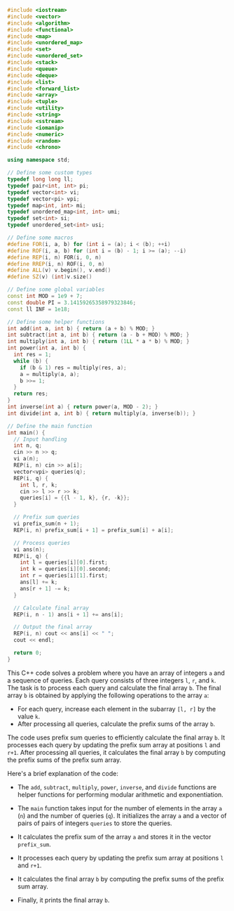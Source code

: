 ```c++
#include <iostream>
#include <vector>
#include <algorithm>
#include <functional>
#include <map>
#include <unordered_map>
#include <set>
#include <unordered_set>
#include <stack>
#include <queue>
#include <deque>
#include <list>
#include <forward_list>
#include <array>
#include <tuple>
#include <utility>
#include <string>
#include <sstream>
#include <iomanip>
#include <numeric>
#include <random>
#include <chrono>

using namespace std;

// Define some custom types
typedef long long ll;
typedef pair<int, int> pi;
typedef vector<int> vi;
typedef vector<pi> vpi;
typedef map<int, int> mi;
typedef unordered_map<int, int> umi;
typedef set<int> si;
typedef unordered_set<int> usi;

// Define some macros
#define FOR(i, a, b) for (int i = (a); i < (b); ++i)
#define ROF(i, a, b) for (int i = (b) - 1; i >= (a); --i)
#define REP(i, n) FOR(i, 0, n)
#define RREP(i, n) ROF(i, 0, n)
#define ALL(v) v.begin(), v.end()
#define SZ(v) (int)v.size()

// Define some global variables
const int MOD = 1e9 + 7;
const double PI = 3.14159265358979323846;
const ll INF = 1e18;

// Define some helper functions
int add(int a, int b) { return (a + b) % MOD; }
int subtract(int a, int b) { return (a - b + MOD) % MOD; }
int multiply(int a, int b) { return (1LL * a * b) % MOD; }
int power(int a, int b) {
  int res = 1;
  while (b) {
    if (b & 1) res = multiply(res, a);
    a = multiply(a, a);
    b >>= 1;
  }
  return res;
}
int inverse(int a) { return power(a, MOD - 2); }
int divide(int a, int b) { return multiply(a, inverse(b)); }

// Define the main function
int main() {
  // Input handling
  int n, q;
  cin >> n >> q;
  vi a(n);
  REP(i, n) cin >> a[i];
  vector<vpi> queries(q);
  REP(i, q) {
    int l, r, k;
    cin >> l >> r >> k;
    queries[i] = {{l - 1, k}, {r, -k}};
  }

  // Prefix sum queries
  vi prefix_sum(n + 1);
  REP(i, n) prefix_sum[i + 1] = prefix_sum[i] + a[i];

  // Process queries
  vi ans(n);
  REP(i, q) {
    int l = queries[i][0].first;
    int k = queries[i][0].second;
    int r = queries[i][1].first;
    ans[l] += k;
    ans[r + 1] -= k;
  }

  // Calculate final array
  REP(i, n - 1) ans[i + 1] += ans[i];

  // Output the final array
  REP(i, n) cout << ans[i] << " ";
  cout << endl;

  return 0;
}
```

This C++ code solves a problem where you have an array of integers `a` and a sequence of queries. Each query consists of three integers `l`, `r`, and `k`. The task is to process each query and calculate the final array `b`. The final array `b` is obtained by applying the following operations to the array `a`:

* For each query, increase each element in the subarray `[l, r]` by the value `k`.
* After processing all queries, calculate the prefix sums of the array `b`.

The code uses prefix sum queries to efficiently calculate the final array `b`. It processes each query by updating the prefix sum array at positions `l` and `r+1`. After processing all queries, it calculates the final array `b` by computing the prefix sums of the prefix sum array.

Here's a brief explanation of the code:

* The `add`, `subtract`, `multiply`, `power`, `inverse`, and `divide` functions are helper functions for performing modular arithmetic and exponentiation.

* The `main` function takes input for the number of elements in the array `a` (`n`) and the number of queries (`q`). It initializes the array `a` and a vector of pairs of pairs of integers `queries` to store the queries.

* It calculates the prefix sum of the array `a` and stores it in the vector `prefix_sum`.

* It processes each query by updating the prefix sum array at positions `l` and `r+1`.

* It calculates the final array `b` by computing the prefix sums of the prefix sum array.

* Finally, it prints the final array `b`.